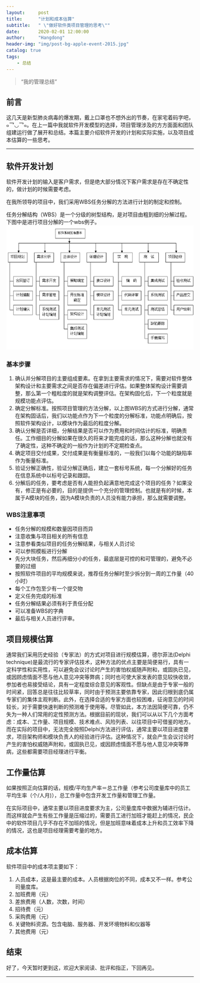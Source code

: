 ```yaml
---
layout:     post
title:      "计划和成本估算"
subtitle:   " \"做好软件类项目管理的思考\""
date:       2020-02-01 12:00:00
author:     "Hangdong"
header-img: "img/post-bg-apple-event-2015.jpg"
catalog: true
tags:
    - 总结
---
```


> “我的管理总结”


## 前言

这几天是新型肺炎病毒的爆发期，戴上口罩也不想外出的节奏，在家宅着码字吧，๑乛◡乛๑。在上一篇中我就软件开发模型的选择，项目管理涉及的方方面面和团队组建运行做了展开和总结。本篇主要介绍软件开发的计划和实际实施，以及项目成本估算的一些思考。

---
## 软件开发计划
软件开发计划的输入是客户需求，但是绝大部分情况下客户需求是存在不确定性的，做计划的时候需要考虑。

在我所领导的项目中，我们采用WBS任务分解的方法进行计划的制定和控制。

任务分解结构（WBS）是一个分级的树型结构，是对项目由粗到细的分解过程。下图中是进行项目分解的一个wbs例子。
![](/img/in-post/post-manage/wbs.png)

### 基本步骤
1. 确认并分解项目的主要组成要素。在拿到主要需求的情况下，需要对软件整体架构设计和主要需求之间是否存在偏差进行评估。如果整体架构设计需要调整，那么第一个粗粒度的就是架构调整评估。在架构固化后，下一个粒度就是规模功能点评估。
2. 确定分解标准。按照项目管理的方法分解，以上图WBS的方式进行分解，通常在架构固话后，我们以功能点作为下一个粒度的分解标准，功能点明确后，按照软件架构设计，以模块作为最后的粒度分解。
3. 确认分解是否详细，分解结果是否可以作为费用和时间估计的标准，明确责任。工作细目的分解如果在很久的将来才能完成的话，那么这种分解也就没有了确定性，这种不确定的一般作为计划的不定期检查点。
4. 确定项目交付成果，交付成果是有衡量标准的，一般我们以每个功能的缺陷率作为衡量标准。
5. 验证分解正确性，验证分解正确后，建立一套标号系统，每一个分解好的任务在信息系统中以标号记录和跟踪。
6. 分解后的任务，要考虑是否有人能担负起满意地完成这个项目的任务？如果没有，修正是有必要的，目的是提供一个充分的管理控制。也就是有的时候，本属于A模块的任务，因为A模块负责的人员没有能力承担，那么就需要调整。

### WBS注意事项
- 任务分解的规模和数量因项目而异
- 注意收集与项目相关的所有信息
- 注意参看类似项目的任务分解结果，与相关人员讨论
- 可以参照模板进行分解
- 先分大块任务，然后再细分小的任务，最底层是可控的和可管理的，避免不必要的过细
- 按照软件项目的平均规模来说，推荐任务分解时至少拆分到一周的工作量（40小时）
- 每个工作包至少有一个提交物
- 定义任务完成的标准
- 任务分解结果必须有利于责任分配
- 可以准备WBS的字典
- 最后与相关人员进行评审。

## 项目规模估算
通常我们采用历史经验（专家法）的方式对项目进行规模估算，德尔菲法(Delphi technique)是最流行的专家评估技术，这种方法的优点主要是简便易行，具有一定科学性和实用性，可以避免会议讨论时产生的害怕权威随声附和，或固执已见，或因顾虑情面不愿与他人意见冲突等弊病；同时也可使大家发表的意见较快收敛，参加者也易接受结论，具有一定程度综合意见的客观性。但缺点是由于专家一般的时间紧，回答总是往往比较草率，同时由于预测主要依靠专家，因此归根到底仍属专家们的集体主观判断。此外，在选择合适的专家方面也较困难，征询意见的时间较长，对于需要快速判断的预测难于使用等。尽管如此，本方法因简便可靠，仍不失为一种人们常用的定性预测方法。根据目前的现状，我们可以从以下几个方面考虑：成本、工作量、项目规模、技术难点、风险列表、以往项目中可借鉴的地方。					
而在实际的项目中，无法完全按照Delphi方法进行评估，通常主要以项目进度要求，项目架构师和模块负责人的经验进行评估。这种情况下，就会产生会议讨论时产生的害怕权威随声附和，或固执已见，或因顾虑情面不愿与他人意见冲突等弊病，这些都需要项目经理进行平衡。

## 工作量估算
如果按照正向估算的话，规模/平均生产率＝总工作量（参考公司度量库中的员工平均生率（个/人月)），总工作量中包含开发工作量和管理工作量。

在实际项目中，通常主要以项目进度要求为主，公司量度库中数据为辅进行估计。而这样就会产生有些工作量是压缩过的，需要员工进行加班才能赶上的情况，民企中的软件项目几乎不存在不加班的情况，但是加班意味着成本上升和员工效率下降的情况，这也是项目经理需要考量的地方。

## 成本估算
软件项目中的成本项主要如下：
1. 人员成本，这是最主要的成本。人员根据岗位的不同，成本又不一样。参考公司量度库。
2. 加班费用（元）	
3. 差旅费用（人数，次数，时间）	
4. 招待费（元）	
5. 采购费用（元）	
6. 关键物料资源。包含电脑、服务器、开发环境物料和仪器等
7. 其他费用（元）	

## 结束
好了，今天暂时更到这，欢迎大家阅读、批评和指正，下回再见。

---